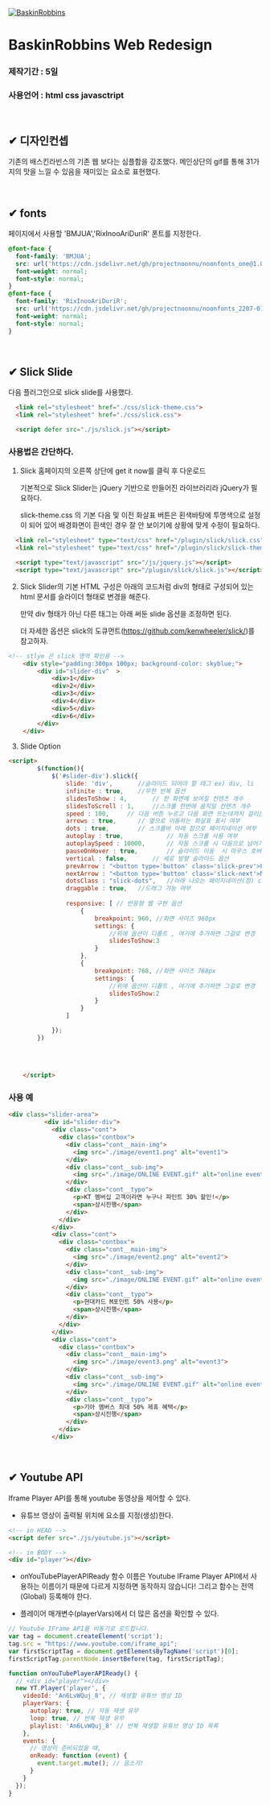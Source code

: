 [![BaskinRobbins](./favicon.ico)](https://sjinwon.github.io/redesign-BASKIN-ROBBINS-responsiveWeb/)

# BaskinRobbins Web Redesign

### 제작기간 : 5일

### 사용언어 : html css javasctript

<br>

## ✔ 디자인컨셉
기존의 배스킨라빈스의 기존 웹 보다는 심플함을 강조했다. 메인상단의 gif를 통해 31가지의 맛을 느낄 수 있음을 재미있는 요소로 표현했다.

<br>

## ✔ fonts 
페이지에서 사용할 'BMJUA','RixInooAriDuriR' 폰트를 지정한다.

``` css
@font-face {
  font-family: 'BMJUA';
  src: url('https://cdn.jsdelivr.net/gh/projectnoonnu/noonfonts_one@1.0/BMJUA.woff') format('woff');
  font-weight: normal;
  font-style: normal;
}
@font-face {
  font-family: 'RixInooAriDuriR';
  src: url('https://cdn.jsdelivr.net/gh/projectnoonnu/noonfonts_2207-01@1.0/RixInooAriDuriR.woff2') format('woff2');
  font-weight: normal;
  font-style: normal;
}
```

<br>

## ✔ Slick Slide
다음 플러그인으로 slick slide를 사용했다.

``` html
  <link rel="stylesheet" href="./css/slick-theme.css">
  <link rel="stylesheet" href="./css/slick.css">

  <script defer src="./js/slick.js"></script>
```
### 사용법은 간단하다.

1. Slick 홈페이지의 오른쪽 상단에 get it now를 클릭 후 다운로드

    기본적으로 Slick Slider는 jQuery 기반으로 만들어진 라이브러리라 jQuery가 필요하다.

    slick-theme.css 의 기본 다음 및 이전 화살표 버튼은 횐색바탕에 투명색으로 설정이 되어 있어 배경화면이 흰색인 경우 잘 안 보이기에 상황에 맞게 수정이 필요하다.

``` html
  <link rel="stylesheet" type="text/css" href="/plugin/slick/slick.css"/>
  <link rel="stylesheet" type="text/css" href="/plugin/slick/slick-theme.css"/>

  <script type="text/javascript" src="/js/jquery.js"></script>
  <script type="text/javascript" src="/plugin/slick/slick.js"></script>
```

2. Slick Slider의 기본 HTML 구성은 아래의 코드처럼 div의 형태로 구성되어 있는 html 문서를 슬라이더 형태로 변경을 해준다.

    만약 div 형태가 아닌 다른 태그는 아래 써둔 slide 옵션을 조정하면 된다.

    더 자세한 옵션은 slick의 도큐먼트(https://github.com/kenwheeler/slick/)를 참고하자.

``` html
<!-- stlye 은 slick 영역 확인용 -->
	<div style="padding:300px 100px; background-color: skyblue;">
	  	<div id="slider-div"  >
		    <div>1</div>
		    <div>2</div>
		    <div>3</div>
		    <div>4</div>
		    <div>5</div>
		    <div>6</div>
	  	</div>
	</div>
```

3. Slide Option
``` html
<script>
  		$(function(){
			$('#slider-div').slick({
				slide: 'div',		//슬라이드 되어야 할 태그 ex) div, li 
				infinite : true, 	//무한 반복 옵션	 
				slidesToShow : 4,		// 한 화면에 보여질 컨텐츠 개수
				slidesToScroll : 1,		//스크롤 한번에 움직일 컨텐츠 개수
				speed : 100,	 // 다음 버튼 누르고 다음 화면 뜨는데까지 걸리는 시간(ms)
				arrows : true, 		// 옆으로 이동하는 화살표 표시 여부
				dots : true, 		// 스크롤바 아래 점으로 페이지네이션 여부
				autoplay : true,			// 자동 스크롤 사용 여부
				autoplaySpeed : 10000, 		// 자동 스크롤 시 다음으로 넘어가는데 걸리는 시간 (ms)
				pauseOnHover : true,		// 슬라이드 이동	시 마우스 호버하면 슬라이더 멈추게 설정
				vertical : false,		// 세로 방향 슬라이드 옵션
				prevArrow : "<button type='button' class='slick-prev'>Previous</button>",		// 이전 화살표 모양 설정
				nextArrow : "<button type='button' class='slick-next'>Next</button>",		// 다음 화살표 모양 설정
				dotsClass : "slick-dots", 	//아래 나오는 페이지네이션(점) css class 지정
				draggable : true, 	//드래그 가능 여부 
				
				responsive: [ // 반응형 웹 구현 옵션
					{  
						breakpoint: 960, //화면 사이즈 960px
						settings: {
							//위에 옵션이 디폴트 , 여기에 추가하면 그걸로 변경
							slidesToShow:3 
						} 
					},
					{ 
						breakpoint: 768, //화면 사이즈 768px
						settings: {	
							//위에 옵션이 디폴트 , 여기에 추가하면 그걸로 변경
							slidesToShow:2 
						} 
					}
				]

			});
  		})
  		
  		
  		
  		
	</script>
```

### 사용 예
``` html
<div class="slider-area">
          <div id="slider-div">
            <div class="cont">
              <div class="contbox">
                <div class="cont__main-img">
                  <img src="./image/event1.png" alt="event1">
                </div>
                <div class="cont__sub-img">
                  <img src="./image/ONLINE EVENT.gif" alt="online event">
                </div>
                <div class="cont__typo">
                  <p>KT 멤버십 고객이라면 누구나 파인트 30% 할인!</p>
                  <span>상시진행</span>
                </div>
              </div>
            </div>
            <div class="cont">
              <div class="contbox">
                <div class="cont__main-img">
                  <img src="./image/event2.png" alt="event2">
                </div>
                <div class="cont__sub-img">
                  <img src="./image/ONLINE EVENT.gif" alt="online event">
                </div>
                <div class="cont__typo">
                  <p>현대카드 M포인트 50% 사용</p>
                  <span>상시진행</span>
                </div>
              </div>
            </div>
            <div class="cont">
              <div class="contbox">
                <div class="cont__main-img">
                  <img src="./image/event3.png" alt="event3">
                </div>
                <div class="cont__sub-img">
                  <img src="./image/ONLINE EVENT.gif" alt="online event">
                </div>
                <div class="cont__typo">
                  <p>기아 멤버스 최대 50% 제휴 혜택</p>
                  <span>상시진행</span>
                </div>
              </div>
            </div>
```

<br>

## ✔ Youtube API
Iframe Player API를 통해 youtube 동영상을 제어할 수 있다.

- 유튜브 영상이 출력될 위치에 요소를 지정(생성)한다.

``` html
<!-- in HEAD -->
<script defer src="./js/youtube.js"></script>

<!-- in BODY -->
<div id="player"></div>
```

- onYouTubePlayerAPIReady 함수 이름은 Youtube IFrame Player API에서 사용하는 이름이기 때문에 다르게 지정하면 동작하지 않습니다! 그리고 함수는 전역(Global) 등록해야 한다.

- 플레이어 매개변수(playerVars)에서 더 많은 옵션을 확인할 수 있다.

``` javascript
// Youtube IFrame API를 비동기로 로드합니다.
var tag = document.createElement('script');
tag.src = "https://www.youtube.com/iframe_api";
var firstScriptTag = document.getElementsByTagName('script')[0];
firstScriptTag.parentNode.insertBefore(tag, firstScriptTag);

function onYouTubePlayerAPIReady() {
  // <div id="player"></div>
  new YT.Player('player', {
    videoId: 'An6LvWQuj_8', // 재생할 유튜브 영상 ID
    playerVars: {
      autoplay: true, // 자동 재생 유무
      loop: true, // 반복 재생 유무
      playlist: 'An6LvWQuj_8' // 반복 재생할 유튜브 영상 ID 목록
    },
    events: {
      // 영상이 준비되었을 때,
      onReady: function (event) {
        event.target.mute(); // 음소거!
      }
    }
  });
}
```